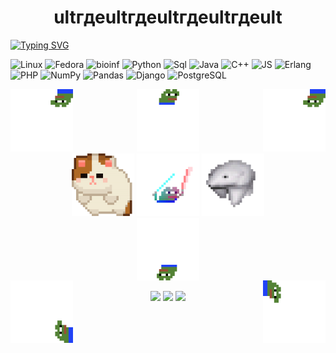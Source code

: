 <div id="header" align="center"><h1>ultгдеultгдеultгдеultгдеult</h1></div>

[![Typing SVG](https://readme-typing-svg.herokuapp.com?color=%2336ABC7&lines=a+great+programmer+programs)](https://git.io/typing-svg)


![Linux](https://img.shields.io/badge/-Linux-010006?style=for-the-badge&logo=Linux)
![Fedora](https://img.shields.io/badge/-Fedora-010006?style=for-the-badge&logo=Fedora)
![bioinf](https://img.shields.io/badge/-bioinf-010006?style=for-the-badge&logo=bioinf)
![Python](https://img.shields.io/badge/-Python-010006?style=for-the-badge&logo=python)
![Sql](https://img.shields.io/badge/-SQLite-010006?style=for-the-badge&logo=sqlite)
![Java](https://img.shields.io/badge/-Java-010006?style=for-the-badge&logo=java)
![C++](https://img.shields.io/badge/-C++-010006?style=for-the-badge&logo=cplusplus)
![JS](https://img.shields.io/badge/-JS-010006?style=for-the-badge&logo=javascript)
![Erlang](https://img.shields.io/badge/-Erlang-010006?style=for-the-badge&logo=erlang)
![PHP](https://img.shields.io/badge/-PHP-010006?style=for-the-badge&logo=php)
![NumPy](https://img.shields.io/badge/-NumPy-010006?style=for-the-badge&logo=numpy)
![Pandas](https://img.shields.io/badge/-Pandas-010006?style=for-the-badge&logo=pandas)
![Django](https://img.shields.io/badge/-Django-010006?style=for-the-badge&logo=django)
![PostgreSQL](https://img.shields.io/badge/-PostgreSQL-010006?style=for-the-badge&logo=postgresql)





<div id="header" align="center">
  <img src="https://github.com/divanys/divanys/blob/main/forPhoto/bttv_hlam-512px-7origs.gif" width="100" align="left" фроги прыгает во все 4 стороны>
  <img src="https://github.com/divanys/divanys/blob/main/forPhoto/bttv_hlam-512px-10.gif" width="100">
  <img src="https://github.com/divanys/divanys/blob/main/forPhoto/bttv_hlam-512px-7.gif" width="100" align="right" фроги прыгает во все 4 стороны>
</div>
  
<div id="header" align="center">
  <img src="https://github.com/divanys/divanys/blob/main/forPhoto/bttv_hlam-512px-2.gif" width="100" котик>
  <img src="https://github.com/divanys/divanys/blob/main/forPhoto/bttv_hlam-512px-4.gif" width="100" фроги с палками>
  <img src="https://github.com/divanys/divanys/blob/main/forPhoto/bttv_hlam-512px-8.gif" width="100" медведь>
</div>

<div id="gthtdthyenj" align="center">
    <img src="https://github.com/divanys/divanys/blob/main/forPhoto/bttv_hlam-512px-10_%D0%BF%D0%B5%D1%80%D0%B5%D0%B2%D1%91%D1%80%D0%BD%D1%83%D1%82%D0%BE.gif" width="100" align="center">
 </div>
    
<div id="zhopa">
    <img src="https://github.com/divanys/divanys/blob/main/forPhoto/bttv_hlam-512px-7-copy-1.gif" width="100" align="left" фроги прыгает во все 4 стороны>
    <img src="https://github.com/divanys/divanys/blob/main/forPhoto/bttv_hlam-512px-7-copy-0.gif" width="100" align="right" фроги прыгает во все 4 стороны>
</div>
<br>

<div id="stat" align="center">
	<img src="https://github-profile-summary-cards.vercel.app/api/cards/profile-details?username=divanys&theme=github_dark"/>
	<img src="https://github-profile-summary-cards.vercel.app/api/cards/most-commit-language?username=divanys&theme=github_dark"/>
	<img src="https://github-profile-summary-cards.vercel.app/api/cards/stats?username=divanys&theme=github_dark"/>
</div>

